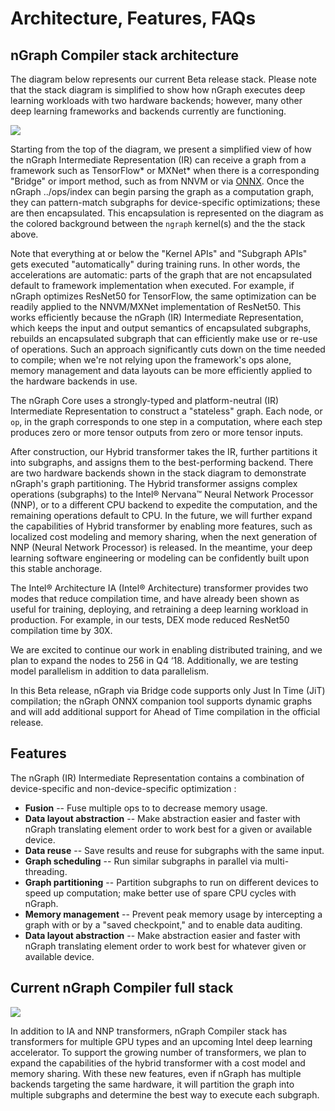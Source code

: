 Architecture, Features, FAQs
============================

nGraph Compiler stack architecture
----------------------------------

The diagram below represents our current Beta release stack. Please note 
that the stack diagram is simplified to show how nGraph executes deep 
learning workloads with two hardware backends; however, many other 
deep learning frameworks and backends currently are functioning.

![](../graphics/stackngrknl.png)

Starting from the top of the diagram, we present a simplified view of 
how the nGraph Intermediate Representation (IR) can receive a graph
from a framework such as TensorFlow\* or MXNet\* when there is a 
corresponding "Bridge" or import method, such as from NNVM or via 
[ONNX](http://onnx.ai). Once the nGraph ../ops/index can begin 
parsing the graph as a computation graph, they can pattern-match 
subgraphs for device-specific optimizations; these are then 
encapsulated. This encapsulation is represented on the diagram as 
the colored background between the `ngraph` kernel(s) and the the 
stack above.

Note that everything at or below the "Kernel APIs" and "Subgraph 
APIs" gets executed "automatically" during training runs. In other 
words, the accelerations are automatic: parts of the graph that 
are not encapsulated default to framework implementation when 
executed. For example, if nGraph optimizes ResNet50 for TensorFlow, 
the same optimization can be readily applied to the NNVM/MXNet 
implementation of ResNet50. This works efficiently because the 
nGraph (IR) Intermediate Representation, which keeps the input 
and output semantics of encapsulated subgraphs, rebuilds an 
encapsulated subgraph that can efficiently make use or re-use 
of operations. Such an approach significantly cuts down on the 
time needed to compile; when we're not relying upon the framework's 
ops alone, memory management and data layouts can be more efficiently 
applied to the hardware backends in use.

The nGraph Core uses a strongly-typed and platform-neutral (IR) 
Intermediate Representation to construct a "stateless" graph. 
Each node, or `op`, in the graph corresponds to one step in 
a computation, where each step produces zero or more tensor 
outputs from zero or more tensor inputs.

After construction, our Hybrid transformer takes the IR, further 
partitions it into subgraphs, and assigns them to the best-performing 
backend. There are two hardware backends shown in the stack diagram 
to demonstrate nGraph's graph partitioning. The Hybrid transformer 
assigns complex operations (subgraphs) to the Intel® Nervana™ Neural 
Network Processor (NNP), or to a different CPU backend to expedite 
the computation, and the remaining operations default to CPU. In the 
future, we will further expand the capabilities of Hybrid transformer 
by enabling more features, such as localized cost modeling and memory 
sharing, when the next generation of NNP (Neural Network Processor) 
is released. In the meantime, your deep learning software engineering 
or modeling can be confidently built upon this stable anchorage.

The Intel® Architecture IA (Intel® Architecture) transformer provides 
two modes that reduce compilation time, and have already been shown 
as useful for training, deploying, and retraining a deep learning 
workload in production. For example, in our tests, DEX mode reduced 
ResNet50 compilation time by 30X.

We are excited to continue our work in enabling distributed training, 
and we plan to expand the nodes to 256 in Q4 ‘18. Additionally, we 
are testing model parallelism in addition to data parallelism.

In this Beta release, nGraph via Bridge code supports only Just In 
Time (JiT) compilation; the nGraph ONNX companion tool supports 
dynamic graphs and will add additional support for Ahead of Time 
compilation in the official release.

Features
--------

The nGraph (IR) Intermediate Representation contains a combination 
of device-specific and non-device-specific optimization :

-   **Fusion** -- Fuse multiple ops to to decrease memory usage.
-   **Data layout abstraction** -- Make abstraction easier and faster with nGraph translating element order to work best for a given or available device.
-   **Data reuse** -- Save results and reuse for subgraphs with the same input.
-   **Graph scheduling** -- Run similar subgraphs in parallel via multi-threading.
-   **Graph partitioning** -- Partition subgraphs to run on different devices to speed up computation; make better use of spare CPU cycles with nGraph.
-   **Memory management** -- Prevent peak memory usage by intercepting a graph with or by a "saved checkpoint," and to enable data auditing.
-   **Data layout abstraction** -- Make abstraction easier and faster with nGraph translating element order to work best for whatever given or available device.


Current nGraph Compiler full stack
----------------------------------

![](../graphics/full-ngstck.png)


In addition to IA and NNP transformers, nGraph Compiler stack has transformers
for multiple GPU types and an upcoming Intel deep learning accelerator. To 
support the growing number of transformers, we plan to expand the capabilities 
of the hybrid transformer with a cost model and memory sharing. With these new 
features, even if nGraph has multiple backends targeting the same hardware, it 
will partition the graph into multiple subgraphs and determine the best way to 
execute each subgraph.   
